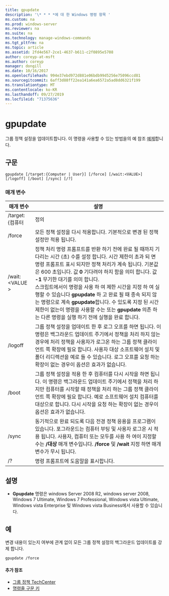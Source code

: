 ```yaml
---
title: gpupdate
description: '\* * * *에 대 한 Windows 명령 항목 '
ms.custom: na
ms.prod: windows-server
ms.reviewer: na
ms.suite: na
ms.technology: manage-windows-commands
ms.tgt_pltfrm: na
ms.topic: article
ms.assetid: 2fd4e567-2ce1-4637-b611-c2f0895e5708
author: coreyp-at-msft
ms.author: coreyp
manager: dongill
ms.date: 10/16/2017
ms.openlocfilehash: 994e37ebd972d881e06bdb99d5256e75096ccd81
ms.sourcegitcommit: 6aff3d88ff22ea141a6ea6572a5ad8dd6321f199
ms.translationtype: MT
ms.contentlocale: ko-KR
ms.lasthandoff: 09/27/2019
ms.locfileid: "71375636"
---
```

# <a name="gpupdate"></a>gpupdate

그룹 정책 설정을 업데이트합니다. 이 명령을 사용할 수 있는 방법을의 예 참조 [예제](#examples)합니다.

## <a name="syntax"></a>구문

```
gpupdate [/target:{Computer | User}] [/force] [/wait:<VALUE>] [/logoff] [/boot] [/sync] [/?]
```

### <a name="parameters"></a>매개 변수

|     매개 변수     |                                                                                                                                                                                                                                                                                                                             설명                                                                                                                                                                                                                                                                                                                             |
|-------------------|---------------------------------------------------------------------------------------------------------------------------------------------------------------------------------------------------------------------------------------------------------------------------------------------------------------------------------------------------------------------------------------------------------------------------------------------------------------------------------------------------------------------------------------------------------------------------------------------------------------------------------------------------------------------|
| /target: {컴퓨터 |                                                                                                                                                                                                                                                                                                                                정의                                                                                                                                                                                                                                                                                                                                |
|      /force       |                                                                                                                                                                                                                                                                                   모든 정책 설정을 다시 적용합니다. 기본적으로 변경 된 정책 설정만 적용 됩니다.                                                                                                                                                                                                                                                                                    |
|  /wait: \<VALUE >   | 정책 처리 명령 프롬프트를 반환 하기 전에 완료 될 때까지 기다리는 시간 (초) 수를 설정 합니다. 시간 제한이 초과 되 면 명령 프롬프트 표시 되지만 정책 처리가 계속 됩니다. 기본값은 600 초입니다. 값 **0** 기다려야 하지 함을 의미 합니다. 값 **-1** 무기한 대기를 의미 합니다.</br>스크립트에서이 명령을 사용 하 여 제한 시간을 지정 하 여 실행할 수 있습니다 **gpupdate** 하 고 완료 될 때 종속 되지 않는 명령으로 계속 **gpupdate**합니다. 수 있도록 지정 된 시간 제한이 없는이 명령을 사용할 수는 또는 **gpupdate** 의존 하는 다른 명령을 실행 하기 전에 실행을 완료 합니다. |
|      /logoff      |                                                                                                                                   그룹 정책 설정을 업데이트 한 후 로그 오프를 하면 됩니다. 이 명령은 백그라운드 업데이트 주기에서 정책을 처리 하지 않는 경우에 처리 정책을 사용자가 로그온 하는 그룹 정책 클라이언트 쪽 확장에 필요 합니다. 사용자 대상 소프트웨어 설치 및 폴더 리디렉션을 예로 들 수 있습니다. 로그 오프를 요청 하는 확장이 없는 경우이 옵션은 효과가 없습니다.                                                                                                                                    |
|       /boot       |                                                                                                                                       그룹 정책 설정을 적용 한 후 컴퓨터를 다시 시작을 하면 됩니다. 이 명령은 백그라운드 업데이트 주기에서 정책을 처리 하지만 컴퓨터를 시작할 때 정책을 처리 하는 그룹 정책 클라이언트 쪽 확장에 필요 합니다. 예로 소프트웨어 설치 컴퓨터를 대상으로 합니다. 다시 시작을 요청 하는 확장이 없는 경우이 옵션은 효과가 없습니다.                                                                                                                                        |
|       /sync       |                                                                                                                                                                              동기적으로 완료 되도록 다음 전경 정책 응용을 프로그램이 있습니다. 포그라운드는 컴퓨터 부팅 및 사용자 로그온 시 적용 됩니다. 사용자, 컴퓨터 또는 모두를 사용 하 여이 지정할 수는 **/대상** 매개 변수입니다. **/force** 및 **/wait** 지정 하면 매개 변수가 무시 됩니다.                                                                                                                                                                               |
|        /?         |                                                                                                                                                                                                                                                                                                                명령 프롬프트에 도움말을 표시합니다.                                                                                                                                                                                                                                                                                                                 |

## <a name="remarks"></a>설명

-   **Gpupdate** 명령은 windows Server 2008 R2, windows server 2008, Windows 7 Ultimate, Windows 7 Professional, Windows vista Ultimate, Windows vista Enterprise 및 Windows vista Business에서 사용할 수 있습니다.

## <a name="examples"></a>예

변경 내용이 있는지 여부에 관계 없이 모든 그룹 정책 설정의 백그라운드 업데이트를 강제 합니다.

```
gpupdate /force
```

#### <a name="additional-references"></a>추가 참조

-   [그룹 정책 TechCenter](https://go.microsoft.com/fwlink/?LinkID=145531)
-   [명령줄 구문 키](command-line-syntax-key.md)